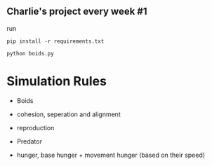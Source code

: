 ## Charlie's project every week #1

run

`pip install -r requirements.txt`

`python boids.py`



# Simulation Rules
- Boids
- cohesion, seperation and alignment
- reproduction

- Predator
- hunger, base hunger + movement hunger (based on their speed)